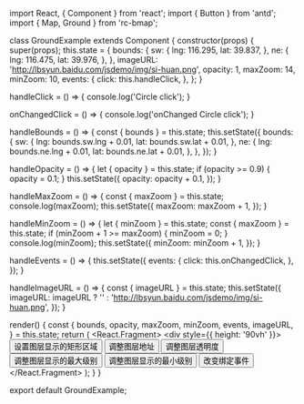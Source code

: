 import React, { Component } from 'react';
import { Button } from 'antd';
import { Map, Ground } from 'rc-bmap';

class GroundExample extends Component {
  constructor(props) {
    super(props);
    this.state = {
      bounds: {
        sw: {
          lng: 116.295,
          lat: 39.837,
        },
        ne: {
          lng: 116.475,
          lat: 39.976,
        },
      },
      imageURL: 'http://lbsyun.baidu.com/jsdemo/img/si-huan.png',
      opacity: 1,
      maxZoom: 14,
      minZoom: 10,
      events: {
        click: this.handleClick,
      },
    };
  }

  handleClick = () => {
    console.log('Circle click');
  }

  onChangedClick = () => {
    console.log('onChanged Circle click');
  }

  handleBounds = () => {
    const { bounds } = this.state;
    this.setState({
      bounds: {
        sw: {
          lng: bounds.sw.lng + 0.01,
          lat: bounds.sw.lat + 0.01,
        },
        ne: {
          lng: bounds.ne.lng + 0.01,
          lat: bounds.ne.lat + 0.01,
        },
      },
    });
  }

  handleOpacity = () => {
    let { opacity } = this.state;
    if (opacity >= 0.9) {
      opacity = 0.1;
    }
    this.setState({
      opacity: opacity + 0.1,
    });
  }

  handleMaxZoom = () => {
    const { maxZoom } = this.state;
    console.log(maxZoom);
    this.setState({
      maxZoom: maxZoom + 1,
    });
  }

  handleMinZoom = () => {
    let { minZoom } = this.state;
    const { maxZoom } = this.state;
    if (minZoom + 1 >= maxZoom) {
      minZoom = 0;
    }
    console.log(minZoom);
    this.setState({
      minZoom: minZoom + 1,
    });
  }

  handleEvents = () => {
    this.setState({
      events: {
        click: this.onChangedClick,
      },
    });
  }

  handleImageURL = () => {
    const { imageURL } = this.state;
    this.setState({
      imageURL: imageURL ? '' : 'http://lbsyun.baidu.com/jsdemo/img/si-huan.png',
    });
  }

  render() {
    const {
      bounds, opacity, maxZoom, minZoom, events, imageURL,
    } = this.state;
    return (
      <React.Fragment>
        <div style={{ height: '90vh' }}>
          <Map
            ak="WAeVpuoSBH4NswS30GNbCRrlsmdGB5Gv"
          >
            <Ground
              bounds={bounds}
              imageURL={imageURL}
              opacity={opacity}
              maxZoom={maxZoom}
              minZoom={minZoom}
              events={events}
            />
          </Map>
        </div>
        <Button onClick={this.handleBounds}>设置图层显示的矩形区域</Button>
        <Button onClick={this.handleImageURL}>调整图层地址</Button>
        <Button onClick={this.handleOpacity}>调整图层透明度</Button>
        <Button onClick={this.handleMaxZoom}>调整图层显示的最大级别</Button>
        <Button onClick={this.handleMinZoom}>调整图层显示的最小级别</Button>
        <Button onClick={this.handleEvents}>改变绑定事件</Button>
      </React.Fragment>
    );
  }
}

export default GroundExample;
